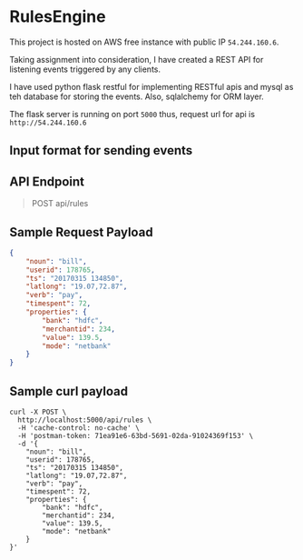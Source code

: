# RulesEngine

This project is hosted on AWS free instance with public IP `54.244.160.6`.

Taking assignment into consideration, I have created a REST API for listening events triggered by any clients.

I have used python flask restful for implementing RESTful apis and mysql as teh database for storing the events. Also, sqlalchemy
for ORM layer.

The flask server is running on port `5000` thus, request url for api is `http://54.244.160.6`

## Input format for sending events

## API Endpoint

> POST api/rules

## Sample Request Payload

```json
{
	"noun": "bill",
	"userid": 178765,
	"ts": "20170315 134850",
	"latlong": "19.07,72.87",
	"verb": "pay",
	"timespent": 72,
	"properties": {
		"bank": "hdfc",
		"merchantid": 234,
		"value": 139.5,
		"mode": "netbank"
	}
}
```

## Sample curl payload

```
curl -X POST \
  http://localhost:5000/api/rules \
  -H 'cache-control: no-cache' \
  -H 'postman-token: 71ea91e6-63bd-5691-02da-91024369f153' \
  -d '{
	"noun": "bill",
	"userid": 178765,
	"ts": "20170315 134850",
	"latlong": "19.07,72.87",
	"verb": "pay",
	"timespent": 72,
	"properties": {
		"bank": "hdfc",
		"merchantid": 234,
		"value": 139.5,
		"mode": "netbank"
	}
}'
```
